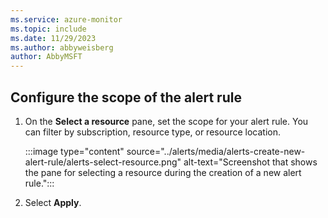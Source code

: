 ```yaml
---
ms.service: azure-monitor
ms.topic: include
ms.date: 11/29/2023
ms.author: abbyweisberg
author: AbbyMSFT
---
```


## Configure the scope of the alert rule

1. On the **Select a resource** pane, set the scope for your alert rule. You can filter by subscription, resource type, or resource location.

    :::image type="content" source="../alerts/media/alerts-create-new-alert-rule/alerts-select-resource.png" alt-text="Screenshot that shows the pane for selecting a resource during the creation of a new alert rule.":::

1. Select **Apply**.
